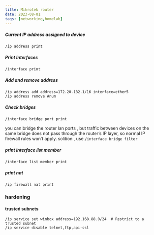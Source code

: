 ```yaml
---
title: Mikrotek router 
date: 2023-08-01
tags: [networking,homelab]
---
```

##### Current IP address assigned to device
```
/ip address print
```
##### Print Interfaces

```
/interface print
```

##### Add and remove address 

```
/ip address add address=172.20.182.1/16 interface=ether5
/ip address remove #num
```

##### Check bridges 

```
/interface bridge port print
```

you can bridge the router lan ports , but traffic between devices on the same bridge does not pass through the router’s IP layer, so normal IP firewall rules won’t apply.
solition , use `/interface bridge filter` 


##### print interface list member 

```
/interface list member print
```

##### print nat
```
/ip firewall nat print
```

### hardening 

#### trusted subnets 

```
/ip service set winbox address=192.168.88.0/24  # Restrict to a trusted subnet
/ip service disable telnet,ftp,api-ssl
```